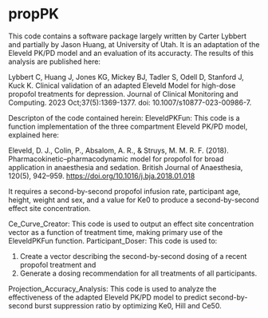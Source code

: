 # propPK

This code contains a software package largely written by Carter Lybbert and partially by Jason Huang, at University of Utah. It is an adaptation of the Eleveld PK/PD model and an evaluation of its accuracty. The results of this analysis are published here: 

Lybbert C, Huang J, Jones KG, Mickey BJ, Tadler S, Odell D, Stanford J, Kuck K. Clinical validation of an adapted Eleveld Model for high-dose propofol treatments for depression. Journal of Clinical Monitoring and Computing. 2023 Oct;37(5):1369-1377. doi: 10.1007/s10877-023-00986-7. 

Descripton of the code contained herein:
EleveldPKFun: This code is a function implementation of the three compartment Eleveld PK/PD model, explained here: 

Eleveld, D. J., Colin, P., Absalom, A. R., & Struys, M. M. R. F. (2018). Pharmacokinetic–pharmacodynamic model for propofol for broad application in anaesthesia and sedation. British Journal of Anaesthesia, 120(5), 942–959. https://doi.org/10.1016/j.bja.2018.01.018

It requires a second-by-second propofol infusion rate, participant age, height, weight and sex, and a value for Ke0 to produce a second-by-second effect site concentration. 

Ce_Curve_Creator: This code is used to output an effect site concentration vector as a function of treatment time, making primary use of the EleveldPKFun function. 
Participant_Doser: This code is used to:
1.	Create a vector describing the second-by-second dosing of a recent propofol treatment
 and
2. Generate a dosing recommendation for all treatments of all participants.
   
Projection_Accuracy_Analysis: This code is used to analyze the effectiveness of the adapted Eleveld PK/PD model to predict second-by-second burst suppression ratio by optimizing Ke0, Hill and Ce50. 
